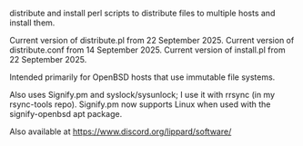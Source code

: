 distribute and install perl scripts to distribute files to multiple hosts and install them.

Current version of distribute.pl from 22 September 2025.
Current version of distribute.conf from 14 September 2025.
Current version of install.pl from 22 September 2025.

Intended primarily for OpenBSD hosts that use immutable file systems.

Also uses Signify.pm and syslock/sysunlock; I use it with rrsync (in my rsync-tools repo).
Signify.pm now supports Linux when used with the signify-openbsd apt package.

Also available at https://www.discord.org/lippard/software/
